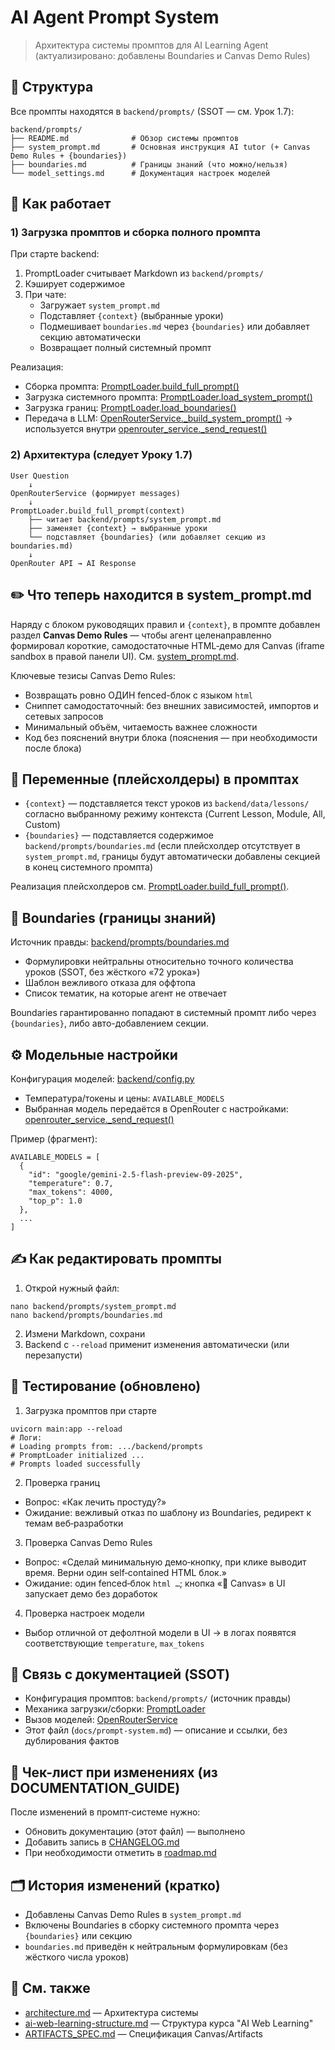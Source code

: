 # AI Agent Prompt System

> Архитектура системы промптов для AI Learning Agent (актуализировано: добавлены Boundaries и Canvas Demo Rules)

## 📁 Структура

Все промпты находятся в `backend/prompts/` (SSOT — см. Урок 1.7):

```
backend/prompts/
├── README.md              # Обзор системы промптов
├── system_prompt.md       # Основная инструкция AI tutor (+ Canvas Demo Rules + {boundaries})
├── boundaries.md          # Границы знаний (что можно/нельзя)
└── model_settings.md      # Документация настроек моделей
```

## 🔧 Как работает

### 1) Загрузка промптов и сборка полного промпта

При старте backend:
1. PromptLoader считывает Markdown из `backend/prompts/`
2. Кэширует содержимое
3. При чате:
   - Загружает `system_prompt.md`
   - Подставляет `{context}` (выбранные уроки)
   - Подмешивает `boundaries.md` через `{boundaries}` или добавляет секцию автоматически
   - Возвращает полный системный промпт

Реализация:
- Сборка промпта: [PromptLoader.build_full_prompt()](backend/services/prompt_loader.py:43)
- Загрузка системного промпта: [PromptLoader.load_system_prompt()](backend/services/prompt_loader.py:25)
- Загрузка границ: [PromptLoader.load_boundaries()](backend/services/prompt_loader.py:34)
- Передача в LLM: [OpenRouterService._build_system_prompt()](backend/services/openrouter_service.py:238) → используется внутри [openrouter_service._send_request()](backend/services/openrouter_service.py:100)

### 2) Архитектура (следует Уроку 1.7)

```
User Question
    ↓
OpenRouterService (формирует messages)
    ↓
PromptLoader.build_full_prompt(context)
    ├── читает backend/prompts/system_prompt.md
    ├── заменяет {context} → выбранные уроки
    └── подставляет {boundaries} (или добавляет секцию из boundaries.md)
    ↓
OpenRouter API → AI Response
```

## ✏️ Что теперь находится в system_prompt.md

Наряду с блоком руководящих правил и `{context}`, в промпте добавлен раздел **Canvas Demo Rules** — чтобы агент целенаправленно формировал короткие, самодостаточные HTML‑демо для Canvas (iframe sandbox в правой панели UI). См. [system_prompt.md](../backend/prompts/system_prompt.md).

Ключевые тезисы Canvas Demo Rules:
- Возвращать ровно ОДИН fenced-блок с языком `html`
- Сниппет самодостаточный: без внешних зависимостей, импортов и сетевых запросов
- Минимальный объём, читаемость важнее сложности
- Код без пояснений внутри блока (пояснения — при необходимости после блока)

## 🧩 Переменные (плейсхолдеры) в промптах

- `{context}` — подставляется текст уроков из `backend/data/lessons/` согласно выбранному режиму контекста (Current Lesson, Module, All, Custom)
- `{boundaries}` — подставляется содержимое `backend/prompts/boundaries.md` (если плейсхолдер отсутствует в `system_prompt.md`, границы будут автоматически добавлены секцией в конец системного промпта)

Реализация плейсхолдеров см. [PromptLoader.build_full_prompt()](backend/services/prompt_loader.py:43).

## 🔐 Boundaries (границы знаний)

Источник правды: [backend/prompts/boundaries.md](../backend/prompts/boundaries.md)
- Формулировки нейтральны относительно точного количества уроков (SSOT, без жёсткого «72 урока»)
- Шаблон вежливого отказа для оффтопа
- Список тематик, на которые агент не отвечает

Boundaries гарантированно попадают в системный промпт либо через `{boundaries}`, либо авто-добавлением секции.

## ⚙️ Модельные настройки

Конфигурация моделей: [backend/config.py](../backend/config.py)
- Температура/токены и цены: `AVAILABLE_MODELS`
- Выбранная модель передаётся в OpenRouter с настройками: [openrouter_service._send_request()](backend/services/openrouter_service.py:100)

Пример (фрагмент):
```
AVAILABLE_MODELS = [
  {
    "id": "google/gemini-2.5-flash-preview-09-2025",
    "temperature": 0.7,
    "max_tokens": 4000,
    "top_p": 1.0
  },
  ...
]
```

## ✍️ Как редактировать промпты

1) Открой нужный файл:
```
nano backend/prompts/system_prompt.md
nano backend/prompts/boundaries.md
```
2) Измени Markdown, сохрани
3) Backend с `--reload` применит изменения автоматически (или перезапусти)

## 🧪 Тестирование (обновлено)

1) Загрузка промптов при старте
```
uvicorn main:app --reload
# Логи:
# Loading prompts from: .../backend/prompts
# PromptLoader initialized ...
# Prompts loaded successfully
```

2) Проверка границ
- Вопрос: «Как лечить простуду?»
- Ожидание: вежливый отказ по шаблону из Boundaries, редирект к темам веб‑разработки

3) Проверка Canvas Demo Rules
- Вопрос: «Сделай минимальную демо‑кнопку, при клике выводит время. Верни один self‑contained HTML блок.»
- Ожидание: один fenced‑блок ```html …```; кнопка «🧩 Canvas» в UI запускает демо без доработок

4) Проверка настроек модели
- Выбор отличной от дефолтной модели в UI → в логах появятся соответствующие `temperature`, `max_tokens`

## 🧭 Связь с документацией (SSOT)

- Конфигурация промптов: `backend/prompts/` (источник правды)
- Механика загрузки/сборки: [PromptLoader](../backend/services/prompt_loader.py)
- Вызов моделей: [OpenRouterService](../backend/services/openrouter_service.py)
- Этот файл (`docs/prompt-system.md`) — описание и ссылки, без дублирования фактов

## 📌 Чек-лист при изменениях (из DOCUMENTATION_GUIDE)

После изменений в промпт‑системе нужно:
- Обновить документацию (этот файл) — выполнено
- Добавить запись в [CHANGELOG.md](../CHANGELOG.md)
- При необходимости отметить в [roadmap.md](../roadmap.md)

## 🗂️ История изменений (кратко)

- Добавлены Canvas Demo Rules в `system_prompt.md`
- Включены Boundaries в сборку системного промпта через `{boundaries}` или секцию
- `boundaries.md` приведён к нейтральным формулировкам (без жёсткого числа уроков)

## 🔗 См. также

- [architecture.md](architecture.md) — Архитектура системы
- [ai-web-learning-structure.md](ai-web-learning-structure.md) — Структура курса "AI Web Learning"
- [ARTIFACTS_SPEC.md](artifacts/ARTIFACTS_SPEC.md) — Спецификация Canvas/Artifacts
